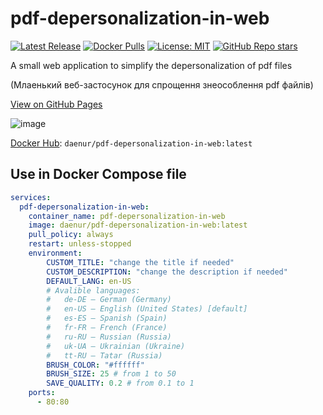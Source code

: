 # pdf-depersonalization-in-web

[![Latest Release](https://img.shields.io/github/release-pre/riv-gh/pdf-depersonalization-in-web.svg?label=Latest%20Release)](https://github.com/riv-gh/pdf-depersonalization-in-web/releases)
[![Docker Pulls](https://img.shields.io/docker/pulls/daenur/pdf-depersonalization-in-web.svg?label=Docker%20Pulls)](https://hub.docker.com/r/daenur/pdf-depersonalization-in-web)
[![License: MIT](https://img.shields.io/badge/License-MIT-blue.svg)](https://opensource.org/licenses/MIT)
[![GitHub Repo stars](https://img.shields.io/github/stars/riv-gh/pdf-depersonalization-in-web?style=social)](https://github.com/riv-gh/pdf-depersonalization-in-web)

A small web application to simplify the depersonalization of pdf files

(Млаенький веб-застосунок для спрощення знеособлення pdf файлів)

[View on GitHub Pages](https://riv-gh.github.io/pdf-depersonalization-in-web/)


![image](https://github.com/user-attachments/assets/81d36fbf-6e25-40e6-b3d7-c81ca7ed8f9f)





[Docker Hub](https://hub.docker.com/r/daenur/pdf-depersonalization-in-web): `daenur/pdf-depersonalization-in-web:latest`

## Use in Docker Compose file

```yml
services:
  pdf-depersonalization-in-web:
    container_name: pdf-depersonalization-in-web
    image: daenur/pdf-depersonalization-in-web:latest
    pull_policy: always
    restart: unless-stopped
    environment:
        CUSTOM_TITLE: "change the title if needed"
        CUSTOM_DESCRIPTION: "change the description if needed"
        DEFAULT_LANG: en-US
        # Avalible languages:
        #   de-DE – German (Germany)
        #   en-US – English (United States) [default]
        #   es-ES – Spanish (Spain)
        #   fr-FR – French (France)
        #   ru-RU – Russian (Russia)
        #   uk-UA – Ukrainian (Ukraine)
        #   tt-RU – Tatar (Russia)
        BRUSH_COLOR: "#ffffff"
        BRUSH_SIZE: 25 # from 1 to 50
        SAVE_QUALITY: 0.2 # from 0.1 to 1
    ports:
      - 80:80
```
